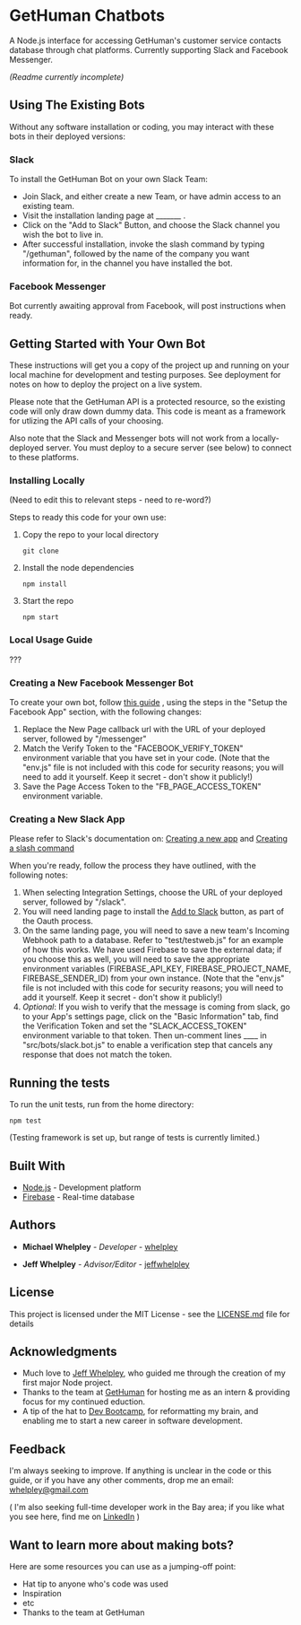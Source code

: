 # GetHuman Chatbots

A Node.js interface for accessing GetHuman's customer service contacts database through chat platforms. Currently supporting Slack and Facebook Messenger.

*(Readme currently incomplete)*

## Using The Existing Bots

Without any software installation or coding, you may interact with these bots in their deployed versions:

### Slack

To install the GetHuman Bot on your own Slack Team:

* Join Slack, and either create a new Team, or have admin access to an existing team.
* Visit the installation landing page at _______ .
* Click on the "Add to Slack" Button, and choose the Slack channel you wish the bot to live in.
* After successful installation, invoke the slash command by typing "/gethuman", followed by the name of the company you want information for, in the channel you have installed the bot.

### Facebook Messenger

Bot currently awaiting approval from Facebook, will post instructions when ready.

## Getting Started with Your Own Bot

These instructions will get you a copy of the project up and running on your local machine for development and testing purposes. See deployment for notes on how to deploy the project on a live system.

Please note that the GetHuman API is a protected resource, so the existing code will only draw down dummy data. This code is meant as a framework for utlizing the API calls of your choosing.

Also note that the Slack and Messenger bots will not work from a locally-deployed server. You must deploy to a secure server (see below) to connect to these platforms.

### Installing Locally

(Need to edit this to relevant steps - need to re-word?)

Steps to ready this code for your own use:

1. Copy the repo to your local directory

    ```
    git clone
    ```
2. Install the node dependencies

    ```
    npm install
    ```
3. Start the repo

    ```
    npm start
    ```

### Local Usage Guide

???


### Creating a New Facebook Messenger Bot

To create your own bot, follow [this guide](https://github.com/jw84/messenger-bot-tutorial) , using the steps in the "Setup the Facebook App" section, with the following changes:

1. Replace the New Page callback url with the URL of your deployed server, followed by "/messenger"
2. Match the Verify Token to the "FACEBOOK_VERIFY_TOKEN" environment variable that you have set in your code. (Note that the "env.js" file is not included with this code for security reasons; you will need to add it yourself. Keep it secret - don't show it publicly!)
3. Save the Page Access Token to the "FB_PAGE_ACCESS_TOKEN" environment variable.

### Creating a New Slack App

Please refer to Slack's documentation on:
[Creating a new app](https://api.slack.com/slack-apps) and [Creating a slash command](https://api.slack.com/slash-commands)

When you're ready, follow the process they have outlined, with the following notes:

1. When selecting Integration Settings, choose the URL of your deployed server, followed by "/slack".
2. You will need landing page to install the [Add to Slack](https://api.slack.com/docs/slack-button) button, as part of the Oauth process.
3. On the same landing page, you will need to save a new team's Incoming Webhook path to a database. Refer to "test/testweb.js" for an example of how this works. We have used Firebase to save the external data; if you choose this as well, you will need to save the appropriate environment variables (FIREBASE_API_KEY, FIREBASE_PROJECT_NAME, FIREBASE_SENDER_ID) from your own instance. (Note that the "env.js" file is not included with this code for security reasons; you will need to add it yourself. Keep it secret - don't show it publicly!)
4. *Optional*: If you wish to verify that the message is coming from slack, go to your App's settings page, click on the "Basic Information" tab, find the Verification Token and set the "SLACK_ACCESS_TOKEN" environment variable to that token. Then un-comment lines ____ in "src/bots/slack.bot.js" to enable a verification step that cancels any response that does not match the token.


## Running the tests

To run the unit tests, run from the home directory:

```
npm test
```

(Testing framework is set up, but range of tests is currently limited.)

## Built With

* [Node.js](https://www.npmjs.com/) - Development platform
* [Firebase](https://firebase.google.com/) - Real-time database

## Authors

* **Michael Whelpley** - *Developer* - [whelpley](https://github.com/whelpley)

* **Jeff Whelpley** - *Advisor/Editor* - [jeffwhelpley](https://github.com/jeffwhelpley)

## License

This project is licensed under the MIT License - see the [LICENSE.md](LICENSE.md) file for details

## Acknowledgments

* Much love to [Jeff Whelpley](https://github.com/jeffwhelpley), who guided me through the creation of my first major Node project.
* Thanks to the team at [GetHuman](https://gethuman.com/) for hosting me as an intern & providing focus for my continued eduction.
* A tip of the hat to [Dev Bootcamp](https://devbootcamp.com/), for reformatting my brain, and enabling me to start a new career in software development.

## Feedback

I'm always seeking to improve. If anything is unclear in the code or this guide, or if you have any other comments, drop me an email: whelpley@gmail.com

( I'm also seeking full-time developer work in the Bay area; if you like what you see here, find me on [LinkedIn](https://www.linkedin.com/in/whelpley) )

## Want to learn more about making bots?

Here are some resources you can use as a jumping-off point:

* Hat tip to anyone who's code was used
* Inspiration
* etc
* Thanks to the team at GetHuman
